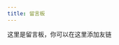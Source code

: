 ```yaml
---
title: 留言板
---
```

这里是留言板，你可以在这里添加友链

<ul class="ds-recent-comments" data-num-items="0" data-show-avatars="1" data-show-time="1" data-show-admin="1" data-excerpt-length="70"></ul>
<!--多说js加载开始，一个页面只需要加载一次 -->
<script type="text/javascript">var duoshuoQuery = {short_name:"wcl1237githubcom"};var a=document.getElementsByClassName('post-actions-wrap')[0];document.body.removeChild(a);(function() {var ds = document.createElement('script');ds.type = 'text/javascript';ds.async = true;ds.src = (document.location.protocol == 'https:' ? 'https:' : 'http:') + '//static.duoshuo.com/embed.js';ds.charset = 'UTF-8';(document.getElementsByTagName('head')[0] || document.getElementsByTagName('body')[0]).appendChild(ds);})();</script>
<!--多说js加载结束，一个页面只需要加载一次 -->